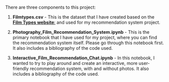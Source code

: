 There are three components to this project:
1. **Filmtypes.csv** - This is the dataset that I have created based on the [**Film Types website**:](https://www.filmtypes.com/) and used for my recommendation system project.

2. **Photography_Film_Recommendation_System.ipynb** - This is the primary notebook that I have used for my project, where you can find the recommendation system itself. Please go through this notebook first. It also includes a bibliography of the code used.

3. **Interactive_Film_Recommendation_Chat.ipynb** - In this notebook, I wanted to try to play around and create an interactive, more user-friendly recommendation system, with and without photos. It also includes a bibliography of the code used.